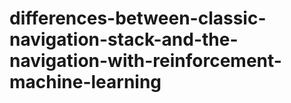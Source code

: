 # differences-between-classic-navigation-stack-and-the-navigation-with-reinforcement-machine-learning